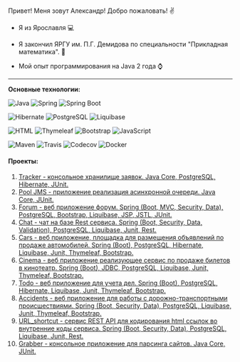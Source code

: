 Привет! Меня зовут Александр! Добро пожаловать! :v:

* Я из Ярославля :computer:

* Я закончил ЯРГУ им. П.Г. Демидова по специальности "Прикладная математика". :office:
* Мой опыт программирования на Java 2 года :watch:

-----------
<b>Основные технологии:</b>

![Java](https://img.shields.io/badge/Java-%3E%3D%208-orange) 
![Spring](https://img.shields.io/badge/Spring-%3E%3D%205.0-green)
![Spring Boot](https://img.shields.io/badge/Spring%20Boot-2-green)

![Hibernate](https://img.shields.io/badge/Hibernate-%3E%3D%205.0-yellow)
![PostgreSQL](https://img.shields.io/badge/PostgreSQL-%3E%3D%209-blue)
![Liquibase](https://img.shields.io/badge/Liquibase-%20-orange)

![HTML](https://img.shields.io/badge/HTML-5-blue)
![Thymeleaf](https://img.shields.io/badge/Thymeleaf-%20-green)
![Bootstrap](https://img.shields.io/badge/Bootstrap-4-blue)
![JavaScript](https://img.shields.io/badge/JavaScript-%20-yellow)


![Maven](https://img.shields.io/badge/Maven-3-red)
![Travis](https://img.shields.io/badge/Travis-CI-succes)
![Codecov](https://img.shields.io/badge/Codecov-%20-red)
![Docker](https://img.shields.io/badge/Docker-%20-blue)

#### Проекты:
01. [Tracker - консольное хранилище заявок. Java Core, PostgreSQL, Hibernate, JUnit.](https://github.com/AMEMELYANOV/tracker)
02. [Pool JMS - приложение реализация асинхронной очереди. Java Core, JUnit.](https://github.com/AMEMELYANOV/Pool_JMS)
03. [Forum - веб приложение форум. Spring (Boot, MVC, Security, Data), PostgreSQL, Bootstrap, Liquibase, JSP, JSTL, JUnit.](https://github.com/AMEMELYANOV/forum)
04. [Chat - чат на базе Rest сервиса. Spring (Boot, Security, Data, Validation), PostgreSQL, Liquibase, Junit, Rest.](https://github.com/AMEMELYANOV/chat)
05. [Cars - веб приложение, площадка для размещения объявлений по продаже автомобилей. Spring (Boot), PostgreSQL, Hibernate, Liquibase, Junit, Thymeleaf, Bootstrap.](https://github.com/AMEMELYANOV/cars)
06. [Cinema - веб приложение реализующее сервис по продаже билетов в кинотеатр.  Spring (Boot), JDBC, PostgreSQL, Liquibase, Junit, Thymeleaf, Bootstrap.](https://github.com/AMEMELYANOV/cinema)
07. [Todo - веб приложение для учета дел. Spring (Boot), PostgreSQL, Hibernate, Liquibase, Junit, Thymeleaf, Bootstrap.](https://github.com/AMEMELYANOV/todo)
08. [Accidents - веб приложение для работы с дорожно-транспортными происшествиями.  Spring (Boot, Security, Data), PostgreSQL, Liquibase, Junit, Thymeleaf, Bootstrap.](https://github.com/AMEMELYANOV/url_shortcut)
09. [URL_shortcut - сервис REST API для кодирования html ссылок во внутренние коды сервиса. Spring (Boot, Security, Data), PostgreSQL, Liquibase, Junit, Rest.](https://github.com/AMEMELYANOV/accidents)
10. [Grabber - консольное приложение для парсинга сайтов. Java Core, JUnit.](https://github.com/AMEMELYANOV/grabber)

